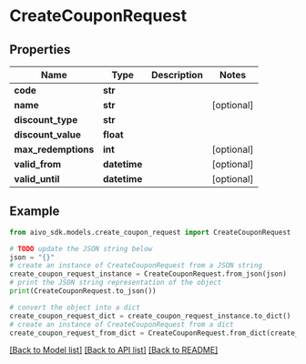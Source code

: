 # CreateCouponRequest


## Properties

Name | Type | Description | Notes
------------ | ------------- | ------------- | -------------
**code** | **str** |  | 
**name** | **str** |  | [optional] 
**discount_type** | **str** |  | 
**discount_value** | **float** |  | 
**max_redemptions** | **int** |  | [optional] 
**valid_from** | **datetime** |  | [optional] 
**valid_until** | **datetime** |  | [optional] 

## Example

```python
from aivo_sdk.models.create_coupon_request import CreateCouponRequest

# TODO update the JSON string below
json = "{}"
# create an instance of CreateCouponRequest from a JSON string
create_coupon_request_instance = CreateCouponRequest.from_json(json)
# print the JSON string representation of the object
print(CreateCouponRequest.to_json())

# convert the object into a dict
create_coupon_request_dict = create_coupon_request_instance.to_dict()
# create an instance of CreateCouponRequest from a dict
create_coupon_request_from_dict = CreateCouponRequest.from_dict(create_coupon_request_dict)
```
[[Back to Model list]](../README.md#documentation-for-models) [[Back to API list]](../README.md#documentation-for-api-endpoints) [[Back to README]](../README.md)


